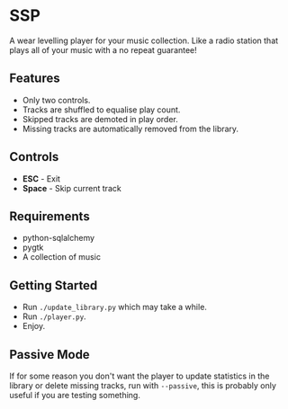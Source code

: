 SSP
===

A wear levelling player for your music collection.
Like a radio station that plays all of your music with a no repeat guarantee!

Features
--------
* Only two controls.
* Tracks are shuffled to equalise play count.
* Skipped tracks are demoted in play order.
* Missing tracks are automatically removed from the library.

Controls
--------
* __ESC__ - Exit
* __Space__ - Skip current track


Requirements
------------
* python-sqlalchemy
* pygtk
* A collection of music


Getting Started
---------------
* Run `./update_library.py` which may take a while.
* Run `./player.py`.
* Enjoy.


Passive Mode
------------
If for some reason you don't want the player to update statistics in the library or delete missing tracks,
run with `--passive`, this is probably only useful if you are testing something.
